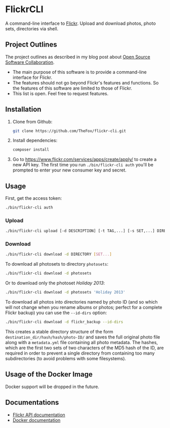 # FlickrCLI

A command-line interface to [Flickr](https://www.flickr.com/). Upload and download photos, photo sets, directories via shell.

## Project Outlines

The project outlines as described in my blog post about [Open Source Software Collaboration](https://blog.fox21.at/2019/02/21/open-source-software-collaboration.html).

- The main purpose of this software is to provide a command-line interface for Flickr.
- The features should not go beyond Flickr's features and functions. So the features of this software are limited to those of Flickr.
- This list is open. Feel free to request features.

## Installation

1. Clone from Github:

    ```bash
	git clone https://github.com/TheFox/flickr-cli.git
    ```

2. Install dependencies:

    ```bash
	composer install
    ```

3. Go to <https://www.flickr.com/services/apps/create/apply/> to create a new API key.
The first time you run `./bin/flickr-cli auth` you'll be prompted to enter your new consumer key and secret.

## Usage

First, get the access token:

```bash
./bin/flickr-cli auth
```

### Upload

```bash
./bin/flickr-cli upload [-d DESCRIPTION] [-t TAG,...] [-s SET,...] DIRECTORY...
```

### Download

```bash
./bin/flickr-cli download -d DIRECTORY [SET...]
```

To download all photosets to directory `photosets`:

```bash
./bin/flickr-cli download -d photosets
```

Or to download only the photoset *Holiday 2013*:

```bash
./bin/flickr-cli download -d photosets 'Holiday 2013'
```

To download all photos into directories named by photo ID
(and so which will not change when you rename albums or photos; perfect for a complete Flickr backup)
you can use the `--id-dirs` option:

```bash
./bin/flickr-cli download -d flickr_backup --id-dirs
```

This creates a stable directory structure of the form `destination_dir/hash/hash/photo-ID/`
and saves the full original photo file along with a `metadata.yml` file containing all photo metadata.
The hashes, which are the first two sets of two characters of the MD5 hash of the ID,
are required in order to prevent a single directory from containing too many subdirectories
(to avoid problems with some filesystems).

## Usage of the Docker Image

Docker support will be dropped in the future.

## Documentations

- [Flickr API documentation](http://www.flickr.com/services/api/)
- [Docker documentation](https://docs.docker.com/)
